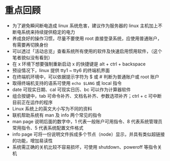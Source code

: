 # 重点回顾

- 为了避免瞬间断电造成 linux 系统危害，建议作为服务器的 linux 主机加上不断电系统来持续提供稳定的电力
- 养成良好的操作习惯，尽量不要使用 root 直接登录系统，应使用普通账户，有需要再切换身份
- 可以透过「活动总览」查看系统所有使用的软件及快速启用惯用软件，（这个笔者貌似没有看到）
- 在 x 环境下想要强制重新启动 x 的快捷键是 alt + ctrl + backspace
- 预设情况下，linux 提供 tty1 ~ tty6 的终端机界面
- 在终端机环境中，可以依据提示字符为 $ 或 # 判断为普通账户或 root 账户
- 取得终端机支持的语系可使用 `echo $LANG` 或 local 指令
- date 可现实日期、cal 可现实日历、bc 可以作为计算器软件
- 组合按键中，tab 可命令补齐、文档名补齐、参数选项补齐；ctrl + c 可中断目前正在运作的程序
- Linux 系统上的英文大小写为不同的资料
- 联机帮助系统有 man 及 info 两个常见的指令
- man page 说明后面的数字中，1 代表一般账户可用指令、8 代表系统管理员常用指令、5 代表系统配置文件格式
- info page 可将一份说明文件拆成多个节点（node）显示，并具有类似超链接的功能，增加易读性
- 系统需正确的关机比较不容易损坏，可使用 shutdown、poweroff 等指令关机
